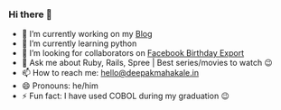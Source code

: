 ### Hi there 👋

<!--
**deepakmahakale/deepakmahakale** is a ✨ _special_ ✨ repository because its `README.md` (this file) appears on your GitHub profile.

Here are some ideas to get you started:
-->

- 🔭 I’m currently working on my [Blog](https://deepakmahakale.in/blog)
- 🌱 I’m currently learning python
- 👯 I’m looking for collaborators on [Facebook Birthday Export](https://github.com/deepakmahakale/facebook_birthday_export)
- 💬 Ask me about Ruby, Rails, Spree | Best series/movies to watch :wink:
- 📫 How to reach me: hello@deepakmahakale.in
- 😄 Pronouns: he/him
- ⚡ Fun fact: I have used COBOL during my graduation :wink:
